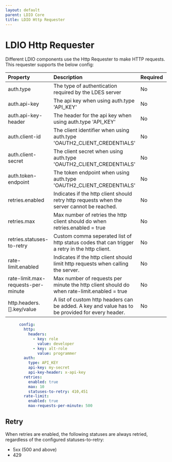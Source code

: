 ```yaml
---
layout: default
parent: LDIO Core
title: LDIO Http Requester
---
```


# LDIO Http Requester

Different LDIO components use the Http Requester to make HTTP requests. 
This requester supports the below config:


| Property                           | Description                                                                                      | Required | Default   | Example                     | Supported values                              |
|:-----------------------------------|:-------------------------------------------------------------------------------------------------|:---------|:----------|:----------------------------|:----------------------------------------------|
| auth.type                          | The type of authentication required by the LDES server                                           | No       | NO_AUTH   | OAUTH2_CLIENT_CREDENTIALS   | NO_AUTH, API_KEY or OAUTH2_CLIENT_CREDENTIALS |
| auth.api-key                       | The api key when using auth.type 'API_KEY'                                                       | No       | N/A       | myKey                       | String                                        |
| auth.api-key-header                | The header for the api key when using auth.type 'API_KEY'                                        | No       | X-API-KEY | X-API-KEY                   | String                                        |
| auth.client-id                     | The client identifier when using auth.type 'OAUTH2_CLIENT_CREDENTIALS'                           | No       | N/A       | myId                        | String                                        |
| auth.client-secret                 | The client secret when using auth.type 'OAUTH2_CLIENT_CREDENTIALS'                               | No       | N/A       | mySecret                    | String                                        |
| auth.token-endpoint                | The token endpoint when using auth.type 'OAUTH2_CLIENT_CREDENTIALS'                              | No       | N/A       | http://localhost:8000/token | HTTP and HTTPS urls                           |
| retries.enabled                    | Indicates if the http client should retry http requests when the server cannot be reached.       | No       | true      | true                        | true or false                                 |
| retries.max                        | Max number of retries the http client should do when retries.enabled = true                      | No       | 5         | 100                         | Integer                                       |
| retries.statuses-to-retry          | Custom comma seperated list of http status codes that can trigger a retry in the http client.    | No       | N/A       | 410,451                     | Comma seperated list of Integers              |
| rate-limit.enabled                 | Indicates if the http client should limit http requests when calling the server.                 | No       | false     | false                       | true or false                                 |
| rate-limit.max-requests-per-minute | Max number of requests per minute the http client should do when rate-limit.enabled = true       | No       | 500       | 500                         | Integer                                       |
| http.headers.[].key/value          | A list of custom http headers can be added. A key and value has to be provided for every header. | No       | N/A       | role                        | String                                        |

```yaml
      config:
        http:
          headers:
            - key: role
              value: developer
            - key: alt-role
              value: programmer
        auth:
          type: API_KEY
          api-key: my-secret
          api-key-header: x-api-key
        retries:
          enabled: true
          max: 10
          statuses-to-retry: 410,451
        rate-limit:
          enabled: true
          max-requests-per-minute: 500
```

## Retry
When retries are enabled, the following statuses are always retried, regardless of the configured statuses-to-retry:
- 5xx (500 and above)
- 429
